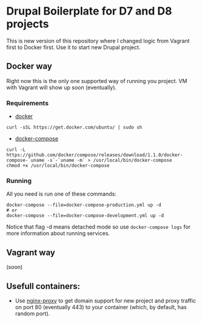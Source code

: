 # Drupal Boilerplate for D7 and D8 projects

This is new version of this repository where I changed logic from Vagrant first
to Docker first. Use it to start new Drupal project.

## Docker way

Right now this is the only one supported way of running you project.
VM with Vagrant will show up soon (eventually).

### Requirements

* [docker](https://docs.docker.com/installation/ubuntulinux/)
````
curl -sSL https://get.docker.com/ubuntu/ | sudo sh
````
* [docker-compose](http://docs.docker.com/compose/install/)
````
curl -L https://github.com/docker/compose/releases/download/1.1.0/docker-compose-`uname -s`-`uname -m` > /usr/local/bin/docker-compose
chmod +x /usr/local/bin/docker-compose
````

### Running

All you need is run one of these commands:
````
docker-compose --file=docker-compose-production.yml up -d
# or
docker-compose --file=docker-compose-development.yml up -d
````
Notice that flag -d means detached mode so use `docker-compose logs` for more
information about running services.

## Vagrant way

(soon)

## Usefull containers:

* Use [nginx-proxy](https://github.com/jwilder/nginx-proxy) to get domain support 
for new project and proxy traffic on port 80 (eventually 443) to your container
(which, by default, has random port).
